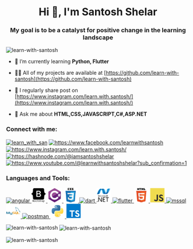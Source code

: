 <h1 align="center">Hi 👋, I'm Santosh Shelar</h1>
<h3 align="center">My goal is to be a catalyst for positive change in the learning landscape</h3>

<p align="left"> <img src="https://komarev.com/ghpvc/?username=learn-with-santosh&label=Profile%20views&color=0e75b6&style=flat" alt="learn-with-santosh" /> </p>


- 🌱 I’m currently learning **Python, Flutter**

- 👨‍💻 All of my projects are available at [https://github.com/learn-with-santosh](https://github.com/learn-with-santosh)

- 📝 I regularly share post on [https://www.instagram.com/learn.with.santosh/](https://www.instagram.com/learn.with.santosh/)

- 💬 Ask me about **HTML,CSS,JAVASCRIPT,C#,ASP.NET**

<h3 align="left">Connect with me:</h3>
<p align="left">
<a href="https://twitter.com/learn_with_san" target="blank"><img align="center" src="https://raw.githubusercontent.com/rahuldkjain/github-profile-readme-generator/master/src/images/icons/Social/twitter.svg" alt="learn_with_san" height="30" width="40" /></a>
<a href="https://fb.com/https://www.facebook.com/learnwithsantosh" target="blank"><img align="center" src="https://raw.githubusercontent.com/rahuldkjain/github-profile-readme-generator/master/src/images/icons/Social/facebook.svg" alt="https://www.facebook.com/learnwithsantosh" height="30" width="40" /></a>
<a href="https://instagram.com/https://www.instagram.com/learn.with.santosh/" target="blank"><img align="center" src="https://raw.githubusercontent.com/rahuldkjain/github-profile-readme-generator/master/src/images/icons/Social/instagram.svg" alt="https://www.instagram.com/learn.with.santosh/" height="30" width="40" /></a>
<a href="https://hashnode.com/https://hashnode.com/@iamsantoshshelar" target="blank"><img align="center" src="https://raw.githubusercontent.com/rahuldkjain/github-profile-readme-generator/master/src/images/icons/Social/hashnode.svg" alt="https://hashnode.com/@iamsantoshshelar" height="30" width="40" /></a>
<a href="https://www.youtube.com/c/https://www.youtube.com/@learnwithsantoshshelar?sub_confirmation=1" target="blank"><img align="center" src="https://raw.githubusercontent.com/rahuldkjain/github-profile-readme-generator/master/src/images/icons/Social/youtube.svg" alt="https://www.youtube.com/@learnwithsantoshshelar?sub_confirmation=1" height="30" width="40" /></a>
</p>

<h3 align="left">Languages and Tools:</h3>
<p align="left"> <a href="https://angular.io" target="_blank" rel="noreferrer"> <img src="https://angular.io/assets/images/logos/angular/angular.svg" alt="angular" width="40" height="40"/> </a> <a href="https://getbootstrap.com" target="_blank" rel="noreferrer"> <img src="https://raw.githubusercontent.com/devicons/devicon/master/icons/bootstrap/bootstrap-plain-wordmark.svg" alt="bootstrap" width="40" height="40"/> </a> <a href="https://www.w3schools.com/cs/" target="_blank" rel="noreferrer"> <img src="https://raw.githubusercontent.com/devicons/devicon/master/icons/csharp/csharp-original.svg" alt="csharp" width="40" height="40"/> </a> <a href="https://www.w3schools.com/css/" target="_blank" rel="noreferrer"> <img src="https://raw.githubusercontent.com/devicons/devicon/master/icons/css3/css3-original-wordmark.svg" alt="css3" width="40" height="40"/> </a> <a href="https://dart.dev" target="_blank" rel="noreferrer"> <img src="https://www.vectorlogo.zone/logos/dartlang/dartlang-icon.svg" alt="dart" width="40" height="40"/> </a> <a href="https://dotnet.microsoft.com/" target="_blank" rel="noreferrer"> <img src="https://raw.githubusercontent.com/devicons/devicon/master/icons/dot-net/dot-net-original-wordmark.svg" alt="dotnet" width="40" height="40"/> </a> <a href="https://flutter.dev" target="_blank" rel="noreferrer"> <img src="https://www.vectorlogo.zone/logos/flutterio/flutterio-icon.svg" alt="flutter" width="40" height="40"/> </a> <a href="https://www.w3.org/html/" target="_blank" rel="noreferrer"> <img src="https://raw.githubusercontent.com/devicons/devicon/master/icons/html5/html5-original-wordmark.svg" alt="html5" width="40" height="40"/> </a> <a href="https://developer.mozilla.org/en-US/docs/Web/JavaScript" target="_blank" rel="noreferrer"> <img src="https://raw.githubusercontent.com/devicons/devicon/master/icons/javascript/javascript-original.svg" alt="javascript" width="40" height="40"/> </a> <a href="https://www.microsoft.com/en-us/sql-server" target="_blank" rel="noreferrer"> <img src="https://www.svgrepo.com/show/303229/microsoft-sql-server-logo.svg" alt="mssql" width="40" height="40"/> </a> <a href="https://www.mysql.com/" target="_blank" rel="noreferrer"> <img src="https://raw.githubusercontent.com/devicons/devicon/master/icons/mysql/mysql-original-wordmark.svg" alt="mysql" width="40" height="40"/> </a> <a href="https://postman.com" target="_blank" rel="noreferrer"> <img src="https://www.vectorlogo.zone/logos/getpostman/getpostman-icon.svg" alt="postman" width="40" height="40"/> </a> <a href="https://www.python.org" target="_blank" rel="noreferrer"> <img src="https://raw.githubusercontent.com/devicons/devicon/master/icons/python/python-original.svg" alt="python" width="40" height="40"/> </a> <a href="https://www.typescriptlang.org/" target="_blank" rel="noreferrer"> <img src="https://raw.githubusercontent.com/devicons/devicon/master/icons/typescript/typescript-original.svg" alt="typescript" width="40" height="40"/> </a> </p>

<p><img align="left" src="https://github-readme-stats.vercel.app/api/top-langs?username=learn-with-santosh&show_icons=true&locale=en&layout=compact" alt="learn-with-santosh" /></p>

<p>&nbsp;<img align="center" src="https://github-readme-stats.vercel.app/api?username=learn-with-santosh&show_icons=true&locale=en" alt="learn-with-santosh" /></p>

<p><img align="center" src="https://github-readme-streak-stats.herokuapp.com/?user=learn-with-santosh&" alt="learn-with-santosh" /></p>
